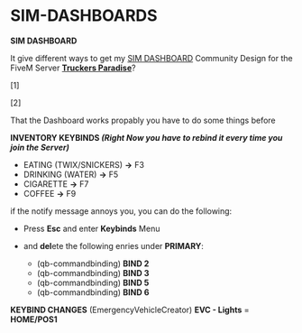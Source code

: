 # SIM-DASHBOARDS

**__SIM DASHBOARD__**

It give different ways to get my [SIM DASHBOARD](https://stryder-it.de/simdashboard/) Community Design
for the FiveM Server [**Truckers Paradise**](https://discord.gg/4KEZ5EfShJ)?

[1] 

[2]


That the Dashboard works propably you have to do some things before

__INVENTORY KEYBINDS *(Right Now you have to rebind it every time you join the Server)*__
- EATING (TWIX/SNICKERS) **->** F3
- DRINKING (WATER) **->** F5
- CIGARETTE **->** F7
- COFFEE **->** F9

if the notify message annoys you, you can do the following:

- Press **Esc** and enter **Keybinds** Menu

- and **del**ete the following enries under **PRIMARY**:
  - (qb-commandbinding) **BIND 2**
  - (qb-commandbinding) **BIND 3**
  - (qb-commandbinding) **BIND 5** 
  - (qb-commandbinding) **BIND 6** 


__KEYBIND CHANGES__
(EmergencyVehicleCreator) **EVC - Lights** = **HOME/POS1**

